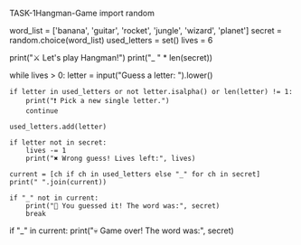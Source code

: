 TASK-1Hangman-Game
import random

word_list = ['banana', 'guitar', 'rocket', 'jungle', 'wizard', 'planet']
secret = random.choice(word_list)
used_letters = set()
lives = 6

print("⚔️ Let's play Hangman!")
print("_ " * len(secret))

while lives > 0:
    letter = input("Guess a letter: ").lower()

    if letter in used_letters or not letter.isalpha() or len(letter) != 1:
        print("❗ Pick a new single letter.")
        continue

    used_letters.add(letter)

    if letter not in secret:
        lives -= 1
        print("✖️ Wrong guess! Lives left:", lives)

    current = [ch if ch in used_letters else "_" for ch in secret]
    print(" ".join(current))

    if "_" not in current:
        print("🎉 You guessed it! The word was:", secret)
        break

if "_" in current:
    print("💀 Game over! The word was:", secret)
